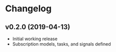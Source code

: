 # Changelog

## v0.2.0 (2019-04-13)

- Initial working release
- Subscription models, tasks, and signals defined
